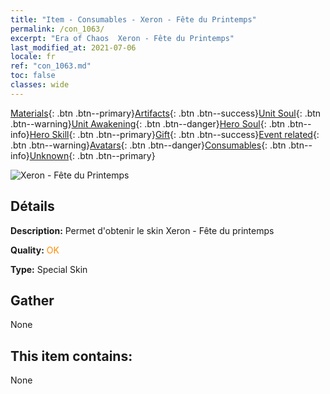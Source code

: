 ```yaml
---
title: "Item - Consumables - Xeron - Fête du Printemps"
permalink: /con_1063/
excerpt: "Era of Chaos  Xeron - Fête du Printemps"
last_modified_at: 2021-07-06
locale: fr
ref: "con_1063.md"
toc: false
classes: wide
---
```

 [Materials](/ItemsFR/){: .btn .btn--primary}[Artifacts](/ItemsFR/Artifacts/){: .btn .btn--success}[Unit Soul](/ItemsFR/UnitSoul/){: .btn .btn--warning}[Unit Awakening](/ItemsFR/UnitAwakening/){: .btn .btn--danger}[Hero Soul](/ItemsFR/HeroSoul/){: .btn .btn--info}[Hero Skill](/ItemsFR/HeroSkill/){: .btn .btn--primary}[Gift](/ItemsFR/Gift/){: .btn .btn--success}[Event related](/ItemsFR/Events/){: .btn .btn--warning}[Avatars](/ItemsFR/Avatars/){: .btn .btn--danger}[Consumables](/ItemsFR/Consumables/){: .btn .btn--info}[Unknown](/ItemsFR/Unknown/){: .btn .btn--primary}

 ![Xeron - Fête du Printemps](/images/h/h_Xeron3.jpg)

## Détails
 **Description:** Permet d'obtenir le skin Xeron - Fête du printemps

 **Quality:** <span style="color: #FF8C00">OK</span>

 **Type:** Special Skin

## Gather

  None

## This item contains:

  None

